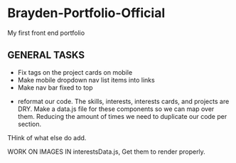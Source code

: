 # Brayden-Portfolio-Official
 My first front end portfolio
 ## GENERAL TASKS

 <!-- *  Fix skills section on mobile, the skill blocks are way to close to the header -->
 *  Fix tags on the project cards on mobile
 *  Make mobile dropdown nav list items into links
 *  Make nav bar fixed to top
 <!-- *  reposition the interests hover cards on mobile so they stay within screen -->
 *  reformat our code. The skills, interests, interests cards, and projects are DRY. Make a data.js file for these components so we can map over them. Reducing the amount of times we need to duplicate our code per section.
 <!-- *  Add a footer  -->


THink of what else do add.






WORK ON IMAGES IN interestsData.js, Get them to render properly.



